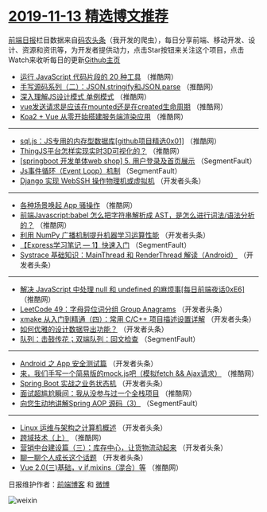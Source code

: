 # [2019-11-13 精选博文推荐](https://toutiao.qdkfweb.cn/date/2019/11/13)

[前端日报](https://qdkfweb.cn/c/news)栏目数据来自[码农头条](https://toutiao.qdkfweb.cn/)（我开发的爬虫），每日分享前端、移动开发、设计、资源和资讯等，为开发者提供动力，点击Star按钮来关注这个项目，点击Watch来收听每日的更新[Github主页](https://github.com/kujian/frontendDaily)
* [运行 JavaScript 代码片段的 20 种工具](https://toutiao.qdkfweb.cn/130915.html) （推酷网）
* [手写源码系列（二）：JSON.stringify和JSON.parse](https://toutiao.qdkfweb.cn/130908.html) （推酷网）
* [深入理解JS设计模式 单例模式](https://toutiao.qdkfweb.cn/130910.html) （推酷网）
* [vue发送请求是应该在mounted还是在created生命周期](https://toutiao.qdkfweb.cn/130902.html) （推酷网）
* [Koa2 + Vue 从零开始搭建服务端渲染应用](https://toutiao.qdkfweb.cn/130913.html) （推酷网）

***
* [sql.js：JS专用的内存型数据库[github项目精选0x01]](https://toutiao.qdkfweb.cn/130904.html) （推酷网）
* [ThingJS平台怎样实现实时3D可视化的？](https://toutiao.qdkfweb.cn/130906.html) （推酷网）
* [[springboot 开发单体web shop] 5. 用户登录及首页展示](https://toutiao.qdkfweb.cn/130831.html) （SegmentFault）
* [Js事件循环（Event Loop）机制](https://toutiao.qdkfweb.cn/130955.html) （SegmentFault）
* [Django 实现 WebSSH 操作物理机或虚拟机](https://toutiao.qdkfweb.cn/130868.html) （开发者头条）

***
* [各种场景唤起 App 骚操作](https://toutiao.qdkfweb.cn/130901.html) （推酷网）
* [前端Javascript:babel 怎么把字符串解析成 AST，是怎么进行词法/语法分析的？](https://toutiao.qdkfweb.cn/130912.html) （推酷网）
* [利用 NumPy 广播机制提升机器学习运算性能](https://toutiao.qdkfweb.cn/130848.html) （开发者头条）
* [【Express学习笔记 &#8212; 1】快速入门](https://toutiao.qdkfweb.cn/130827.html) （SegmentFault）
* [Systrace 基础知识：MainThread 和 RenderThread 解读（Android）](https://toutiao.qdkfweb.cn/130859.html) （开发者头条）

***
* [解决 JavaScript 中处理 null 和 undefined 的麻烦事[每日前端夜话0xE6]](https://toutiao.qdkfweb.cn/130903.html) （推酷网）
* [LeetCode 49：字母异位词分组 Group Anagrams](https://toutiao.qdkfweb.cn/130849.html) （开发者头条）
* [xmake 从入门到精通（四）：常用 C/C++ 项目描述设置详解](https://toutiao.qdkfweb.cn/130860.html) （开发者头条）
* [如何优雅的设计数据导出功能？](https://toutiao.qdkfweb.cn/130850.html) （开发者头条）
* [队列：击鼓传花；双端队列：回文检查](https://toutiao.qdkfweb.cn/130829.html) （SegmentFault）

***
* [Android 之 App 安全测试篇](https://toutiao.qdkfweb.cn/130861.html) （开发者头条）
* [来，我们手写一个简易版的mock.js吧（模拟fetch &amp;&amp; Ajax请求）](https://toutiao.qdkfweb.cn/130905.html) （推酷网）
* [Spring Boot 实战之业务状态机](https://toutiao.qdkfweb.cn/130851.html) （开发者头条）
* [面试超尴尬瞬间：我从没参与过一个全栈项目](https://toutiao.qdkfweb.cn/130916.html) （推酷网）
* [向您生动地讲解Spring AOP 源码（3）](https://toutiao.qdkfweb.cn/130830.html) （SegmentFault）

***
* [Linux 运维与架构之计算机概述](https://toutiao.qdkfweb.cn/130863.html) （开发者头条）
* [跨域技术（上）](https://toutiao.qdkfweb.cn/130917.html) （推酷网）
* [营销中台建设篇（三）：库存中心，让货物流动起来](https://toutiao.qdkfweb.cn/130864.html) （开发者头条）
* [聊一聊个人成长这个话题](https://toutiao.qdkfweb.cn/130842.html) （开发者头条）
* [Vue 2.0(三)基础，v if,mixins（混合）等](https://toutiao.qdkfweb.cn/130907.html) （推酷网）

日报维护作者：[前端博客](https://qdkfweb.cn/) 和 [微博](https://qdkfweb.cn/go/weibo)

![weixin](https://user-images.githubusercontent.com/3055447/38468989-651132ac-3b80-11e8-8e6b-15122322a9d7.png)